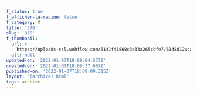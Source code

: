 ```yaml
---
f_status: true
f_afficher-la-racine: false
f_category: M
title: '370'
slug: '370'
f_thumbnail:
  url: >-
    https://uploads-ssl.webflow.com/6141f41868c3e33a265cbfe7/61d8812acabea16d9d49d5cc_370.jpg
  alt: null
updated-on: '2022-01-07T18:09:04.577Z'
created-on: '2022-01-07T18:06:37.607Z'
published-on: '2022-01-07T18:09:09.315Z'
layout: '[archive].html'
tags: archive
---
```



